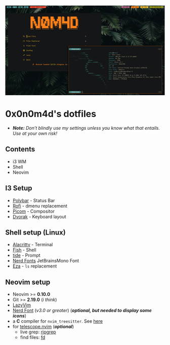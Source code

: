 ![thumb](assets/thumb.png)

# 0x0n0m4d's dotfiles

  - _**Note:** Don’t blindly use my settings unless you know what that entails. Use at your own risk!_

## Contents

  - i3 WM
  - Shell
  - Neovim

## I3 Setup

  - [Polybar](https://github.com/polybar/polybar) - Status Bar
  - [Rofi](https://github.com/davatorium/rofi) - dmenu replacement
  - [Picom](https://github.com/yshui/picom) - Compositor
  - [Dvorak]() - Keyboard layout

## Shell setup (Linux)

  - [Alacritty](https://alacritty.org/) - Terminal
  - [Fish](https://fishshell.com/) - Shell
  - [tide](https://github.com/IlanCosman/tide) - Prompt
  - [Nerd Fonts](https://www.nerdfonts.com/) JetBrainsMono Font
  - [Eza](https://github.com/eza-community/eza) - `ls` replacement

## Neovim setup

  - Neovim >= **0.10.0**
  - Git >= **2.19.0** (*i think*)
  - [LazyVim](https://www.lazyvim.org/)
  - [Nerd Font](https://www.nerdfonts.com/) (*v3.0 or greater*) (_**optional, but needed to display some icons**_)
  - a **C** compiler for `nvim_treesitter`. See [here](https://github.com/nvim-treesitter/nvim-treesitter#requirements)
  - for [telescope.nvim](https://github.com/nvim-telescope/telescope.nvim) (_**optional**_)
    - live grep: [ripgrep](https://github.com/BurntSushi/ripgrep)
    - find files: [fd](https://github.com/sharkdp/fd)
